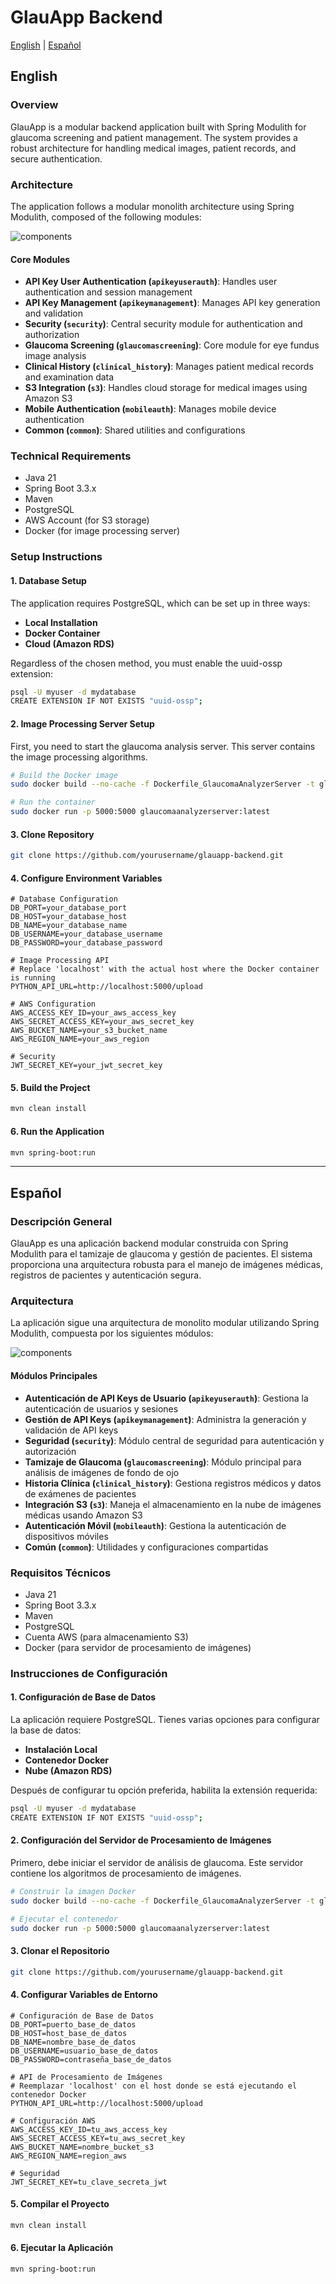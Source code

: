 # GlauApp Backend

[English](#english) | [Español](#español)

## English

### Overview
GlauApp is a modular backend application built with Spring Modulith for glaucoma screening and patient management. The system provides a robust architecture for handling medical images, patient records, and secure authentication.

### Architecture
The application follows a modular monolith architecture using Spring Modulith, composed of the following modules:

![components](https://github.com/user-attachments/assets/4ebf3c16-6e19-48cc-85de-eeea2c75de61)

#### Core Modules
- **API Key User Authentication (`apikeyuserauth`)**: Handles user authentication and session management
- **API Key Management (`apikeymanagement`)**: Manages API key generation and validation
- **Security (`security`)**: Central security module for authentication and authorization
- **Glaucoma Screening (`glaucomascreening`)**: Core module for eye fundus image analysis
- **Clinical History (`clinical_history`)**: Manages patient medical records and examination data
- **S3 Integration (`s3`)**: Handles cloud storage for medical images using Amazon S3
- **Mobile Authentication (`mobileauth`)**: Manages mobile device authentication
- **Common (`common`)**: Shared utilities and configurations

### Technical Requirements
- Java 21
- Spring Boot 3.3.x
- Maven
- PostgreSQL
- AWS Account (for S3 storage)
- Docker (for image processing server)

### Setup Instructions

#### 1. Database Setup
The application requires PostgreSQL, which can be set up in three ways:

- **Local Installation**
- **Docker Container**
- **Cloud (Amazon RDS)**

Regardless of the chosen method, you must enable the uuid-ossp extension:

```bash
psql -U myuser -d mydatabase
CREATE EXTENSION IF NOT EXISTS "uuid-ossp";
```
#### 2. Image Processing Server Setup
First, you need to start the glaucoma analysis server. This server contains the image processing algorithms.

```bash
# Build the Docker image
sudo docker build --no-cache -f Dockerfile_GlaucomaAnalyzerServer -t glaucomaanalyzerserver:latest .

# Run the container
sudo docker run -p 5000:5000 glaucomaanalyzerserver:latest
```

#### 3. Clone Repository
```bash
git clone https://github.com/yourusername/glauapp-backend.git
```

#### 4. Configure Environment Variables
```properties
# Database Configuration
DB_PORT=your_database_port
DB_HOST=your_database_host
DB_NAME=your_database_name
DB_USERNAME=your_database_username
DB_PASSWORD=your_database_password

# Image Processing API
# Replace 'localhost' with the actual host where the Docker container is running
PYTHON_API_URL=http://localhost:5000/upload

# AWS Configuration
AWS_ACCESS_KEY_ID=your_aws_access_key
AWS_SECRET_ACCESS_KEY=your_aws_secret_key
AWS_BUCKET_NAME=your_s3_bucket_name
AWS_REGION_NAME=your_aws_region

# Security
JWT_SECRET_KEY=your_jwt_secret_key
```

#### 5. Build the Project
```bash
mvn clean install
```

#### 6. Run the Application
```bash
mvn spring-boot:run
```


---

## Español

### Descripción General
GlauApp es una aplicación backend modular construida con Spring Modulith para el tamizaje de glaucoma y gestión de pacientes. El sistema proporciona una arquitectura robusta para el manejo de imágenes médicas, registros de pacientes y autenticación segura.

### Arquitectura
La aplicación sigue una arquitectura de monolito modular utilizando Spring Modulith, compuesta por los siguientes módulos:

![components](https://github.com/user-attachments/assets/4ebf3c16-6e19-48cc-85de-eeea2c75de61)


#### Módulos Principales
- **Autenticación de API Keys de Usuario (`apikeyuserauth`)**: Gestiona la autenticación de usuarios y sesiones
- **Gestión de API Keys (`apikeymanagement`)**: Administra la generación y validación de API keys
- **Seguridad (`security`)**: Módulo central de seguridad para autenticación y autorización
- **Tamizaje de Glaucoma (`glaucomascreening`)**: Módulo principal para análisis de imágenes de fondo de ojo
- **Historia Clínica (`clinical_history`)**: Gestiona registros médicos y datos de exámenes de pacientes
- **Integración S3 (`s3`)**: Maneja el almacenamiento en la nube de imágenes médicas usando Amazon S3
- **Autenticación Móvil (`mobileauth`)**: Gestiona la autenticación de dispositivos móviles
- **Común (`common`)**: Utilidades y configuraciones compartidas

### Requisitos Técnicos
- Java 21
- Spring Boot 3.3.x
- Maven
- PostgreSQL
- Cuenta AWS (para almacenamiento S3)
- Docker (para servidor de procesamiento de imágenes)

### Instrucciones de Configuración

#### 1. Configuración de Base de Datos

La aplicación requiere PostgreSQL. Tienes varias opciones para configurar la base de datos:

- **Instalación Local**
- **Contenedor Docker**
- **Nube (Amazon RDS)**

Después de configurar tu opción preferida, habilita la extensión requerida:

```bash
psql -U myuser -d mydatabase
CREATE EXTENSION IF NOT EXISTS "uuid-ossp";
```

#### 2. Configuración del Servidor de Procesamiento de Imágenes
Primero, debe iniciar el servidor de análisis de glaucoma. Este servidor contiene los algoritmos de procesamiento de imágenes.

```bash
# Construir la imagen Docker
sudo docker build --no-cache -f Dockerfile_GlaucomaAnalyzerServer -t glaucomaanalyzerserver:latest .

# Ejecutar el contenedor
sudo docker run -p 5000:5000 glaucomaanalyzerserver:latest
```

#### 3. Clonar el Repositorio
```bash
git clone https://github.com/yourusername/glauapp-backend.git
```

#### 4. Configurar Variables de Entorno
```properties
# Configuración de Base de Datos
DB_PORT=puerto_base_de_datos
DB_HOST=host_base_de_datos
DB_NAME=nombre_base_de_datos
DB_USERNAME=usuario_base_de_datos
DB_PASSWORD=contraseña_base_de_datos

# API de Procesamiento de Imágenes
# Reemplazar 'localhost' con el host donde se está ejecutando el contenedor Docker
PYTHON_API_URL=http://localhost:5000/upload

# Configuración AWS
AWS_ACCESS_KEY_ID=tu_aws_access_key
AWS_SECRET_ACCESS_KEY=tu_aws_secret_key
AWS_BUCKET_NAME=nombre_bucket_s3
AWS_REGION_NAME=region_aws

# Seguridad
JWT_SECRET_KEY=tu_clave_secreta_jwt
```

#### 5. Compilar el Proyecto
```bash
mvn clean install
```

#### 6. Ejecutar la Aplicación
```bash
mvn spring-boot:run
```
